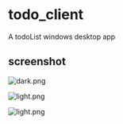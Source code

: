 # todo_client

A todoList windows desktop app

## screenshot

![dark.png](https://upload-images.jianshu.io/upload_images/20032554-2a36cf796e45860b.png?imageMogr2/auto-orient/strip%7CimageView2/2/w/1240)

![light.png](https://upload-images.jianshu.io/upload_images/20032554-ddb88c559208f1cb.png?imageMogr2/auto-orient/strip%7CimageView2/2/w/1240)

![light.png](https://upload-images.jianshu.io/upload_images/20032554-3eabe648754a7347.png?imageMogr2/auto-orient/strip%7CimageView2/2/w/1240)
